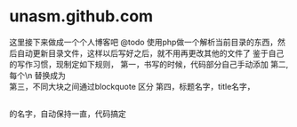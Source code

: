 unasm.github.com
================
这里接下来做成一个个人博客吧
@todo 使用php做一个解析当前目录的东西，然后自动更新目录文件，这样以后写好之后，就不用再更改其他的文件了
鉴于自己的写作习惯，现制定如下规则，
    第一，书写的时候，代码部分自己手动添加<code></code>
    第二,每个\n 替换成为<br/>
    第三，不同大块之间通过blockquote 区分
    第四，标题名字，title名字，<h2></h2>的名字，自动保持一直，代码搞定

